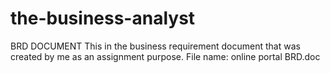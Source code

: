 # the-business-analyst
BRD DOCUMENT
This in the business requirement document that was created by me as an assignment purpose. 
File name: online portal BRD.doc
